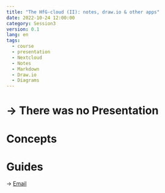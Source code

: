 ```yaml
---
title: "The HfG-cloud (II): notes, draw.io & other apps"
date: 2022-10-24 12:00:00
category: Session3
version: 0.1
lang: en
tags:
  - course
  - presentation
  - Nextcloud
  - Notes
  - Markdown
  - Draw.io
  - Diagrams
---
```

# → There was no Presentation


# Concepts



# Guides
→ [Email]({{site.baseurl}}docs/mail)
